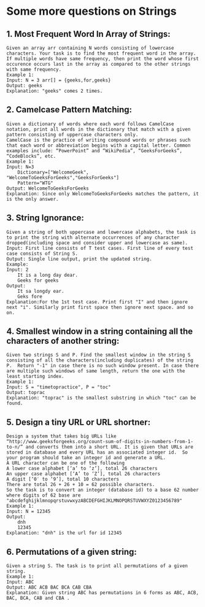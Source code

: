 # Some more questions on Strings

## 1. Most Frequent Word In Array of Strings:
    Given an array arr containing N words consisting of lowercase characters. Your task is to find the most frequent word in the array. If multiple words have same frequency, then print the word whose first occurence occurs last in the array as compared to the other strings with same frequency.
    Example 1:
    Input: N = 3 arr[] = {geeks,for,geeks}
    Output: geeks
    Explanation: "geeks" comes 2 times.

## 2. Camelcase Pattern Matching:
    Given a dictionary of words where each word follows CamelCase notation, print all words in the dictionary that match with a given pattern consisting of uppercase characters only.
    CamelCase is the practice of writing compound words or phrases such that each word or abbreviation begins with a capital letter. Common examples include: “PowerPoint” and “WikiPedia”, “GeeksForGeeks”, “CodeBlocks”, etc.
    Example 1:
    Input: N=3
        Dictionary=["WelcomeGeek", "WelcomeToGeeksForGeeks","GeeksForGeeks"]
        Pattern="WTG"
    Output: WelcomeToGeeksForGeeks
    Explanation: Since only WelcomeToGeeksForGeeks matches the pattern, it is the only answer.

## 3. String Ignorance:
    Given a string of both uppercase and lowercase alphabets, the task is to print the string with alternate occurrences of any character dropped(including space and consider upper and lowercase as same).
    Input: First line consists of T test cases. First line of every test case consists of String S.
    Output: Single line output, print the updated string.
    Example:
    Input: 2
        It is a long day dear.
        Geeks for geeks
    Output:
        It sa longdy ear.
        Geks fore
    Explanation:For the 1st test case. Print first "I" and then ignore next "i". Similarly print first space then ignore next space. and so on.

## 4. Smallest window in a string containing all the characters of another string:
    Given two strings S and P. Find the smallest window in the string S consisting of all the characters(including duplicates) of the string P.  Return "-1" in case there is no such window present. In case there are multiple such windows of same length, return the one with the least starting index. 
    Example 1:
    Input: S = "timetopractice", P = "toc"
    Output: toprac
    Explanation: "toprac" is the smallest substring in which "toc" can be found.

## 5. Design a tiny URL or URL shortner:
    Design a system that takes big URLs like “http://www.geeksforgeeks.org/count-sum-of-digits-in-numbers-from-1-to-n/” and converts them into a short URL. It is given that URLs are stored in database and every URL has an associated integer id.  So your program should take an integer id and generate a URL. 
    A URL character can be one of the following
    A lower case alphabet [‘a’ to ‘z’], total 26 characters
    An upper case alphabet [‘A’ to ‘Z’], total 26 characters
    A digit [‘0′ to ‘9’], total 10 characters
    There are total 26 + 26 + 10 = 62 possible characters.
    So the task is to convert an integer (database id) to a base 62 number where digits of 62 base are "abcdefghijklmnopqrstuvwxyzABCDEFGHIJKLMNOPQRSTUVWXYZ0123456789"
    Example 1:
    Input: N = 12345
    Output: 
        dnh
        12345
    Explanation: "dnh" is the url for id 12345

## 6. Permutations of a given string:
    Given a string S. The task is to print all permutations of a given string.
    Example 1:
    Input: ABC
    Output: ABC ACB BAC BCA CAB CBA
    Explanation: Given string ABC has permutations in 6 forms as ABC, ACB, BAC, BCA, CAB and CBA .
